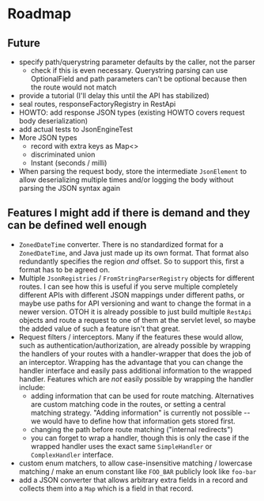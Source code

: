 
# Roadmap

## Future

* specify path/querystring parameter defaults by the caller, not the parser
  * check if this is even necessary. Querystring parsing can use OptionalField and path parameters can't be optional
    because then the route would not match
* provide a tutorial (I'll delay this until the API has stabilized)
* seal routes, responseFactoryRegistry in RestApi
* HOWTO: add response JSON types (existing HOWTO covers request body deserialization)
* add actual tests to JsonEngineTest
* More JSON types
  * record with extra keys as Map<>
  * discriminated union
  * Instant (seconds / milli)
* When parsing the request body, store the intermediate `JsonElement` to allow deserializing multiple times and/or
  logging the body without parsing the JSON syntax again


## Features I might add if there is demand and they can be defined well enough

* `ZonedDateTime` converter. There is no standardized format for a `ZonedDateTime`, and Java just made up its own
  format. That format also redundantly specifies the region _and_ offset. So to support this, first a format has to
  be agreed on.
* Multiple `JsonRegistries` / `FromStringParserRegistry` objects for different routes. I can see how this is useful
  if you serve multiple completely different APIs with different JSON mappings under different paths, or maybe use
  paths for API versioning and want to change the format in a newer version. OTOH it is already possible to just build
  multiple `RestApi` objects and route a request to one of them at the servlet level, so maybe the added value of such
  a feature isn't that great.
* Request filters / interceptors. Many if the features these would allow, such as authentication/authorization, are
  already possible by wrapping the handlers of your routes with a handler-wrapper that does the job of an interceptor.
  Wrapping has the advantage that you can change the handler interface and easily pass additional information to the
  wrapped handler. Features which are _not_ easily possible by wrapping the handler include:
  * adding information that can be used for route matching. Alternatives are custom matching code in the routes, or
    setting a central matching strategy. "Adding information" is currently not possible -- we would have to define
    how that information gets stored first.
  * changing the path before route matching ("internal redirects")
  * you can forget to wrap a handler, though this is only the case if the wrapped handler uses the exact same
    `SimpleHandler` or `ComplexHandler` interface.
* custom enum matchers, to allow case-insensitive matching / lowercase matching / make an enum constant like
  `FOO_BAR` publicly look like `foo-bar`
* add a JSON converter that allows arbitrary extra fields in a record and collects them into a `Map` which is a
  field in that record.

